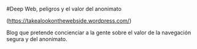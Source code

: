 #Deep Web, peligros y el valor del anonimato

(https://takealookonthewebside.wordpress.com/)

Blog que pretende concienciar a la gente sobre el valor de la navegación segura y del anonimato.
